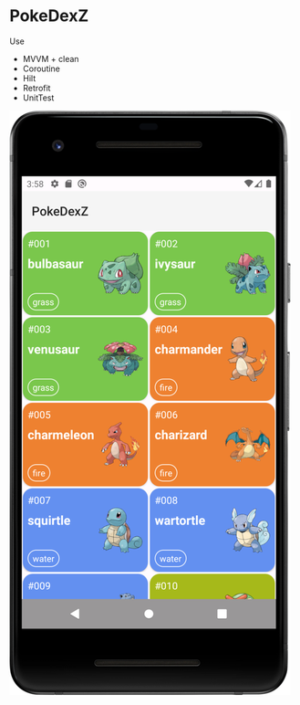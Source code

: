 # PokeDexZ
Use
  - MVVM + clean
  - Coroutine
  - Hilt
  - Retrofit
  - UnitTest
  
![alt text](https://github.com/nilezia/PokeDexZ/blob/main/Screenshot_20230828_155907.png?raw=true)
